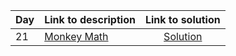 | Day | Link to description | Link to solution
|:---|:---|:---:|
| 21 | [Monkey Math](https://adventofcode.com/2022/day/21) | [Solution](https://github.com/versenyi98/advent-of-code-solutions/tree/main/Advent%20of%20Code/2022/Day%2021%20-%20Monkey%20Math)|
